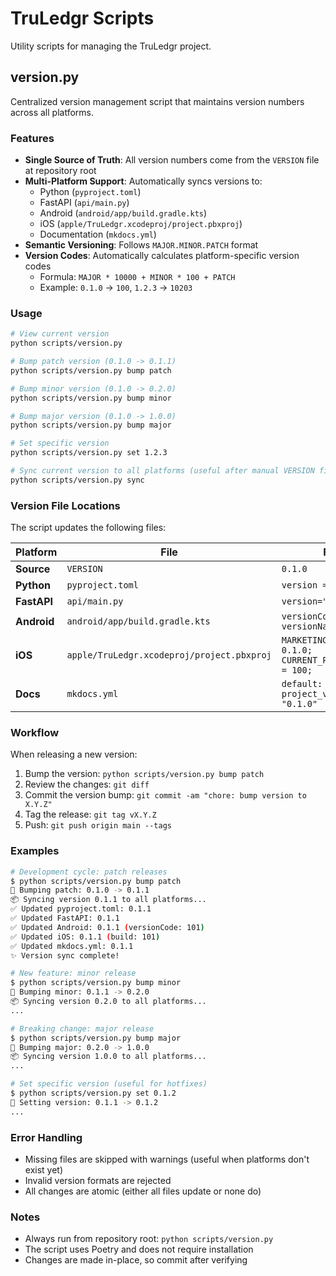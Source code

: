 # TruLedgr Scripts

Utility scripts for managing the TruLedgr project.

## version.py

Centralized version management script that maintains version numbers across all platforms.

### Features

- **Single Source of Truth**: All version numbers come from the `VERSION` file at repository root
- **Multi-Platform Support**: Automatically syncs versions to:
  - Python (`pyproject.toml`)
  - FastAPI (`api/main.py`)
  - Android (`android/app/build.gradle.kts`)
  - iOS (`apple/TruLedgr.xcodeproj/project.pbxproj`)
  - Documentation (`mkdocs.yml`)
- **Semantic Versioning**: Follows `MAJOR.MINOR.PATCH` format
- **Version Codes**: Automatically calculates platform-specific version codes
  - Formula: `MAJOR * 10000 + MINOR * 100 + PATCH`
  - Example: `0.1.0` → `100`, `1.2.3` → `10203`

### Usage

```bash
# View current version
python scripts/version.py

# Bump patch version (0.1.0 -> 0.1.1)
python scripts/version.py bump patch

# Bump minor version (0.1.0 -> 0.2.0)
python scripts/version.py bump minor

# Bump major version (0.1.0 -> 1.0.0)
python scripts/version.py bump major

# Set specific version
python scripts/version.py set 1.2.3

# Sync current version to all platforms (useful after manual VERSION file edit)
python scripts/version.py sync
```

### Version File Locations

The script updates the following files:

| Platform | File | Format |
|----------|------|--------|
| **Source** | `VERSION` | `0.1.0` |
| **Python** | `pyproject.toml` | `version = "0.1.0"` |
| **FastAPI** | `api/main.py` | `version="0.1.0"` |
| **Android** | `android/app/build.gradle.kts` | `versionCode = 100`<br>`versionName = "0.1.0"` |
| **iOS** | `apple/TruLedgr.xcodeproj/project.pbxproj` | `MARKETING_VERSION = 0.1.0;`<br>`CURRENT_PROJECT_VERSION = 100;` |
| **Docs** | `mkdocs.yml` | `default: 0.1.0`<br>`project_version: "0.1.0"` |

### Workflow

When releasing a new version:

1. Bump the version: `python scripts/version.py bump patch`
2. Review the changes: `git diff`
3. Commit the version bump: `git commit -am "chore: bump version to X.Y.Z"`
4. Tag the release: `git tag vX.Y.Z`
5. Push: `git push origin main --tags`

### Examples

```bash
# Development cycle: patch releases
$ python scripts/version.py bump patch
🔼 Bumping patch: 0.1.0 -> 0.1.1
📦 Syncing version 0.1.1 to all platforms...
✅ Updated pyproject.toml: 0.1.1
✅ Updated FastAPI: 0.1.1
✅ Updated Android: 0.1.1 (versionCode: 101)
✅ Updated iOS: 0.1.1 (build: 101)
✅ Updated mkdocs.yml: 0.1.1
✨ Version sync complete!

# New feature: minor release
$ python scripts/version.py bump minor
🔼 Bumping minor: 0.1.1 -> 0.2.0
📦 Syncing version 0.2.0 to all platforms...
...

# Breaking change: major release
$ python scripts/version.py bump major
🔼 Bumping major: 0.2.0 -> 1.0.0
📦 Syncing version 1.0.0 to all platforms...
...

# Set specific version (useful for hotfixes)
$ python scripts/version.py set 0.1.2
🎯 Setting version: 0.1.1 -> 0.1.2
...
```

### Error Handling

- Missing files are skipped with warnings (useful when platforms don't exist yet)
- Invalid version formats are rejected
- All changes are atomic (either all files update or none do)

### Notes

- Always run from repository root: `python scripts/version.py`
- The script uses Poetry and does not require installation
- Changes are made in-place, so commit after verifying
